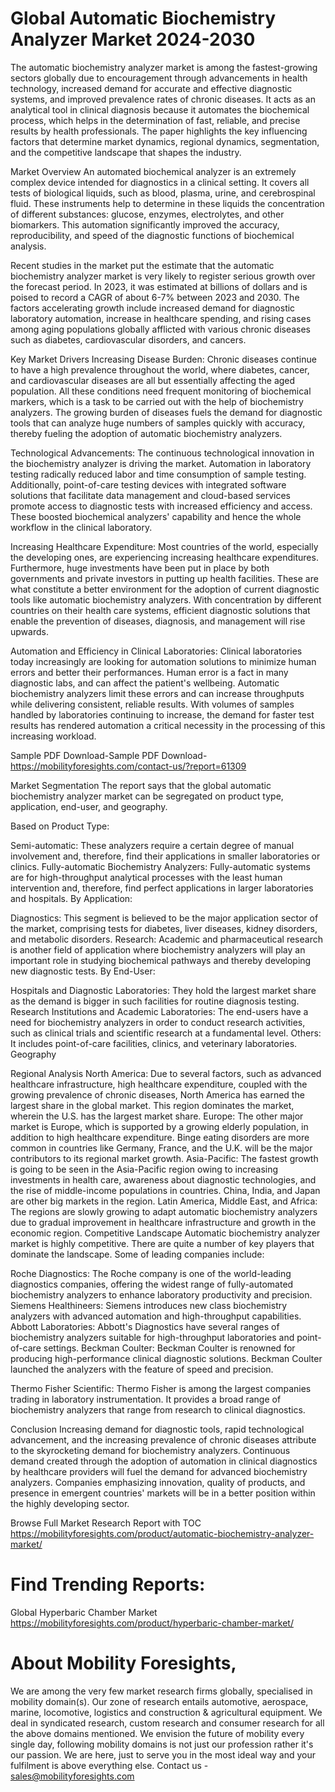# Global Automatic Biochemistry Analyzer Market 2024-2030
The automatic biochemistry analyzer market is among the fastest-growing sectors globally due to encouragement through advancements in health technology, increased demand for accurate and effective diagnostic systems, and improved prevalence rates of chronic diseases. It acts as an analytical tool in clinical diagnosis because it automates the biochemical process, which helps in the determination of fast, reliable, and precise results by health professionals. The paper highlights the key influencing factors that determine market dynamics, regional dynamics, segmentation, and the competitive landscape that shapes the industry.

Market Overview
An automated biochemical analyzer is an extremely complex device intended for diagnostics in a clinical setting. It covers all tests of biological liquids, such as blood, plasma, urine, and cerebrospinal fluid. These instruments help to determine in these liquids the concentration of different substances: glucose, enzymes, electrolytes, and other biomarkers. This automation significantly improved the accuracy, reproducibility, and speed of the diagnostic functions of biochemical analysis.

Recent studies in the market put the estimate that the automatic biochemistry analyzer market is very likely to register serious growth over the forecast period. In 2023, it was estimated at billions of dollars and is poised to record a CAGR of about 6-7% between 2023 and 2030. The factors accelerating growth include increased demand for diagnostic laboratory automation, increase in healthcare spending, and rising cases among aging populations globally afflicted with various chronic diseases such as diabetes, cardiovascular disorders, and cancers.

Key Market Drivers
Increasing Disease Burden: Chronic diseases continue to have a high prevalence throughout the world, where diabetes, cancer, and cardiovascular diseases are all but essentially affecting the aged population. All these conditions need frequent monitoring of biochemical markers, which is a task to be carried out with the help of biochemistry analyzers. The growing burden of diseases fuels the demand for diagnostic tools that can analyze huge numbers of samples quickly with accuracy, thereby fueling the adoption of automatic biochemistry analyzers.

Technological Advancements: The continuous technological innovation in the biochemistry analyzer is driving the market. Automation in laboratory testing radically reduced labor and time consumption of sample testing. Additionally, point-of-care testing devices with integrated software solutions that facilitate data management and cloud-based services promote access to diagnostic tests with increased efficiency and access. These boosted biochemical analyzers' capability and hence the whole workflow in the clinical laboratory.

Increasing Healthcare Expenditure: Most countries of the world, especially the developing ones, are experiencing increasing healthcare expenditures. Furthermore, huge investments have been put in place by both governments and private investors in putting up health facilities. These are what constitute a better environment for the adoption of current diagnostic tools like automatic biochemistry analyzers. With concentration by different countries on their health care systems, efficient diagnostic solutions that enable the prevention of diseases, diagnosis, and management will rise upwards.

Automation and Efficiency in Clinical Laboratories: Clinical laboratories today increasingly are looking for automation solutions to minimize human errors and better their performances. Human error is a fact in many diagnostic labs, and can affect the patient's wellbeing. Automatic biochemistry analyzers limit these errors and can increase throughputs while delivering consistent, reliable results. With volumes of samples handled by laboratories continuing to increase, the demand for faster test results has rendered automation a critical necessity in the processing of this increasing workload.

Sample PDF Download-Sample PDF Download- https://mobilityforesights.com/contact-us/?report=61309

Market Segmentation
The report says that the global automatic biochemistry analyzer market can be segregated on product type, application, end-user, and geography.

Based on Product Type:

Semi-automatic: These analyzers require a certain degree of manual involvement and, therefore, find their applications in smaller laboratories or clinics. Fully-automatic Biochemistry Analyzers: Fully-automatic systems are for high-throughput analytical processes with the least human intervention and, therefore, find perfect applications in larger laboratories and hospitals. By Application:

Diagnostics: This segment is believed to be the major application sector of the market, comprising tests for diabetes, liver diseases, kidney disorders, and metabolic disorders. Research: Academic and pharmaceutical research is another field of application where biochemistry analyzers will play an important role in studying biochemical pathways and thereby developing new diagnostic tests. By End-User:

Hospitals and Diagnostic Laboratories: They hold the largest market share as the demand is bigger in such facilities for routine diagnosis testing. Research Institutions and Academic Laboratories: The end-users have a need for biochemistry analyzers in order to conduct research activities, such as clinical trials and scientific research at a fundamental level. Others: It includes point-of-care facilities, clinics, and veterinary laboratories. Geography

Regional Analysis North America: Due to several factors, such as advanced healthcare infrastructure, high healthcare expenditure, coupled with the growing prevalence of chronic diseases, North America has earned the largest share in the global market. This region dominates the market, wherein the U.S. has the largest market share.
Europe: The other major market is Europe, which is supported by a growing elderly population, in addition to high healthcare expenditure. Binge eating disorders are more common in countries like Germany, France, and the U.K. will be the major contributors to its regional market growth. Asia-Pacific: The fastest growth is going to be seen in the Asia-Pacific region owing to increasing investments in health care, awareness about diagnostic technologies, and the rise of middle-income populations in countries. China, India, and Japan are other big markets in the region.
Latin America, Middle East, and Africa: The regions are slowly growing to adapt automatic biochemistry analyzers due to gradual improvement in healthcare infrastructure and growth in the economic region.
Competitive Landscape
Automatic biochemistry analyzer market is highly competitive. There are quite a number of key players that dominate the landscape. Some of leading companies include:

Roche Diagnostics: The Roche company is one of the world-leading diagnostics companies, offering the widest range of fully-automated biochemistry analyzers to enhance laboratory productivity and precision.
Siemens Healthineers: Siemens introduces new class biochemistry analyzers with advanced automation and high-throughput capabilities.
Abbott Laboratories: Abbott's Diagnostics have several ranges of biochemistry analyzers suitable for high-throughput laboratories and point-of-care settings.
Beckman Coulter: Beckman Coulter is renowned for producing high-performance clinical diagnostic solutions. Beckman Coulter launched the analyzers with the feature of speed and precision.

Thermo Fisher Scientific: Thermo Fisher is among the largest companies trading in laboratory instrumentation. It provides a broad range of biochemistry analyzers that range from research to clinical diagnostics.

Conclusion
Increasing demand for diagnostic tools, rapid technological advancement, and the increasing prevalence of chronic diseases attribute to the skyrocketing demand for biochemistry analyzers. Continuous demand created through the adoption of automation in clinical diagnostics by healthcare providers will fuel the demand for advanced biochemistry analyzers. Companies emphasizing innovation, quality of products, and presence in emergent countries' markets will be in a better position within the highly developing sector.






Browse Full Market Research Report with TOC
https://mobilityforesights.com/product/automatic-biochemistry-analyzer-market/







# Find Trending Reports:
Global Hyperbaric Chamber Market https://mobilityforesights.com/product/hyperbaric-chamber-market/






# About Mobility Foresights,
We are among the very few market research firms globally, specialised in mobility domain(s). Our zone of research entails automotive, aerospace, marine, locomotive, logistics and construction & agricultural equipment. We deal in syndicated research, custom research and consumer research for all the above domains mentioned.
We envision the future of mobility every single day, following mobility domains is not just our profession rather it's our passion. We are here, just to serve you in the most ideal way and your fulfilment is above everything else. Contact us -  sales@mobilityforesights.com 




